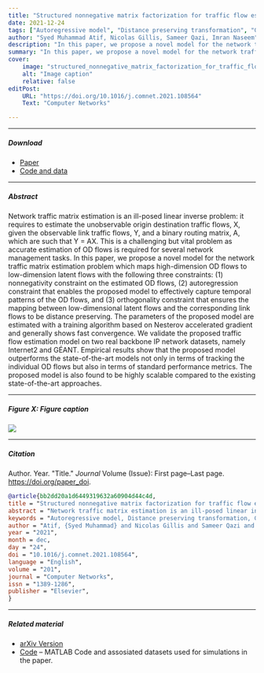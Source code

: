```yaml
---
title: "Structured nonnegative matrix factorization for traffic flow estimation of large cloud networks" 
date: 2021-12-24
tags: ["Autoregressive model", "Distance preserving transformation", "Graph embedding", "Nesterov accelerated gradient", "Network traffic matrix estimation", "Nonnegative matrix factorization"]
author: "Syed Muhammad Atif, Nicolas Gillis, Sameer Qazi, Imran Naseem"
description: "In this paper, we propose a novel model for the network traffic matrix estimation problem which maps high-dimension OD flows to low-dimension latent flows with the following three constraints: (1) nonnegativity constraint on the estimated OD flows, (2) autoregression constraint that enables the proposed model to effectively capture temporal patterns of the OD flows, and (3) orthogonality constraint that ensures the mapping between low-dimensional latent flows and the corresponding link flows to be distance preserving. The parameters of the proposed model are estimated with a training algorithm based on Nesterov accelerated gradient and generally shows fast convergence." 
summary: "In this paper, we propose a novel model for the network traffic matrix estimation problem which maps high-dimension OD flows to low-dimension latent flows with the following three constraints: (1) nonnegativity constraint on the estimated OD flows, (2) autoregression constraint that enables the proposed model to effectively capture temporal patterns of the OD flows, and (3) orthogonality constraint that ensures the mapping between low-dimensional latent flows and the corresponding link flows to be distance preserving. The parameters of the proposed model are estimated with a training algorithm based on Nesterov accelerated gradient and generally shows fast convergence." 
cover:
    image: "structured_nonnegative_matrix_factorization_for_traffic_flow_estimation.png"
    alt: "Image caption"
    relative: false
editPost:
    URL: "https://doi.org/10.1016/j.comnet.2021.108564"
    Text: "Computer Networks"

---
```


---

##### Download

+ [Paper](https://www.sciencedirect.com/science/article/abs/pii/S1389128621004771)
+ [Code and data](https://github.com/5y3datif/MCST-NMF)

---

##### Abstract

Network traffic matrix estimation is an ill-posed linear inverse problem: it requires to estimate the unobservable origin destination traffic flows, X, given the observable link traffic flows, Y, and a binary routing matrix, A, which are such that Y = AX. This is a challenging but vital problem as accurate estimation of OD flows is required for several network management tasks. In this paper, we propose a novel model for the network traffic matrix estimation problem which maps high-dimension OD flows to low-dimension latent flows with the following three constraints: (1) nonnegativity constraint on the estimated OD flows, (2) autoregression constraint that enables the proposed model to effectively capture temporal patterns of the OD flows, and (3) orthogonality constraint that ensures the mapping between low-dimensional latent flows and the corresponding link flows to be distance preserving. The parameters of the proposed model are estimated with a training algorithm based on Nesterov accelerated gradient and generally shows fast convergence. We validate the proposed traffic flow estimation model on two real backbone IP network datasets, namely Internet2 and GÉANT. Empirical results show that the proposed model outperforms the state-of-the-art models not only in terms of tracking the individual OD flows but also in terms of standard performance metrics. The proposed model is also found to be highly scalable compared to the existing state-of-the-art approaches.

---

##### Figure X: Figure caption

![](structured_nonnegative_matrix_factorization_for_traffic_flow_estimation.png)

---

##### Citation

Author. Year. "Title." *Journal* Volume (Issue): First page–Last page. https://doi.org/paper_doi.

```BibTeX
@article{bb2dd20a1d6449319632a60904d44c4d,
title = "Structured nonnegative matrix factorization for traffic flow estimation of large cloud networks",
abstract = "Network traffic matrix estimation is an ill-posed linear inverse problem: it requires to estimate the unobservable origin destination traffic flows, X, given the observable link traffic flows, Y, and a binary routing matrix, A, which are such that Y=AX. This is a challenging but vital problem as accurate estimation of OD flows is required for several network management tasks. In this paper, we propose a novel model for the network traffic matrix estimation problem which maps high-dimension OD flows to low-dimension latent flows with the following three constraints: (1) nonnegativity constraint on the estimated OD flows, (2) autoregression constraint that enables the proposed model to effectively capture temporal patterns of the OD flows, and (3) orthogonality constraint that ensures the mapping between low-dimensional latent flows and the corresponding link flows to be distance preserving. The parameters of the proposed model are estimated with a training algorithm based on Nesterov accelerated gradient and generally shows fast convergence. We validate the proposed traffic flow estimation model on two real backbone IP network datasets, namely Internet2 and G{\'E}ANT. Empirical results show that the proposed model outperforms the state-of-the-art models not only in terms of tracking the individual OD flows but also in terms of standard performance metrics. The proposed model is also found to be highly scalable compared to the existing state-of-the-art approaches.",
keywords = "Autoregressive model, Distance preserving transformation, Graph embedding, Nesterov accelerated gradient, Network traffic matrix estimation, Nonnegative matrix factorization",
author = "Atif, {Syed Muhammad} and Nicolas Gillis and Sameer Qazi and Imran Naseem",
year = "2021",
month = dec,
day = "24",
doi = "10.1016/j.comnet.2021.108564",
language = "English",
volume = "201",
journal = "Computer Networks",
issn = "1389-1286",
publisher = "Elsevier",
}
```

---

##### Related material

+ [arXiv Version](structured_nonnegative_matrix_factorization_for_traffic_flow_estimation.pdf)
+ [Code](https://github.com/5y3datif/MCST-NMF) – MATLAB Code and assosiated datasets used for simulations in the paper.

